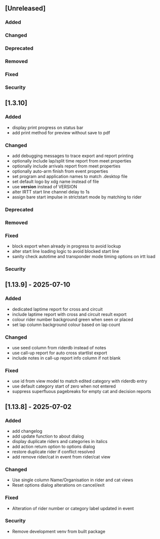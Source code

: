## [Unreleased]

### Added

### Changed

### Deprecated

### Removed

### Fixed

### Security

## [1.3.10]

### Added

   - display print progress on status bar
   - add print method for preview without save to pdf

### Changed

   - add debugging messages to trace export and report printing
   - optionally include lap/split time report from meet properties
   - optionally include arrivals report from meet properties
   - optionally auto-arm finish from event properties
   - set program and application names to match .desktop file
   - set default logo by xdg name instead of file
   - use __version__ instead of VERSION
   - alter IRTT start line channel delay to 1s
   - assign bare start impulse in strictstart mode by matching to rider

### Deprecated

### Removed

### Fixed

   - block export when already in progress to avoid lockup
   - alter start line loading logic to avoid blocked start line
   - sanity check autotime and transponder mode timing options on irtt load

### Security

## [1.13.9] - 2025-07-10

### Added

   - dedicated laptime report for cross and circuit
   - include laptime report with cross and circuit result export
   - colour rider number background green when seen or placed
   - set lap column background colour based on lap count

### Changed

   - use seed column from riderdb instead of notes
   - use call-up report for auto cross startlist export
   - include notes in call-up report info column if not blank

### Fixed

   - use id from view model to match edited category with riderdb entry
   - use default category start of zero when not entered
   - suppress superfluous pagebreaks for empty cat and decision reports

## [1.13.8] - 2025-07-02

### Added

   - add changelog
   - add update function to about dialog
   - display duplicate riders and categories in italics
   - add action return option to options dialog
   - restore duplicate rider if conflict resolved
   - add remove rider/cat in event from rider/cat view

### Changed

   - Use single column Name/Organisation in rider and cat views
   - Reset options dialog alterations on cancel/exit

### Fixed

   - Alteration of rider number or category label updated in event

### Security

   - Remove development venv from built package
